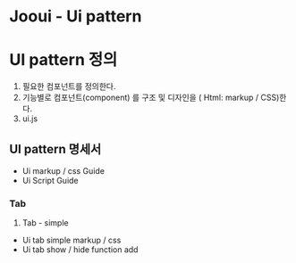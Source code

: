 # Jooui -  Ui pattern 

# UI pattern 정의 
1. 필요한 컴포넌트를 정의한다.
2. 기능별로 컴포넌트(component) 를  구조 및 디자인을 ( Html: markup / CSS)한다. 
3. ui.js

## UI pattern 명세서 
-  Ui markup / css Guide
-  Ui Script Guide

### Tab
1. Tab - simple 
- Ui tab simple markup / css
- Ui tab show / hide function add






